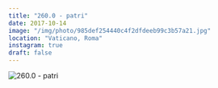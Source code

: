 ```yaml
---
title: "260.0 - patri"
date: 2017-10-14
image: "/img/photo/985def254440c4f2dfdeeb99c3b57a21.jpg"
location: "Vaticano, Roma"
instagram: true
draft: false
---
```


![260.0 - patri](/img/photo/985def254440c4f2dfdeeb99c3b57a21.jpg)
